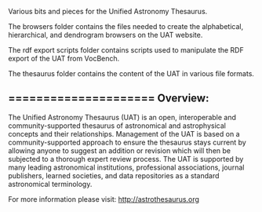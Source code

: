 Various bits and pieces for the Unified Astronomy Thesaurus.

The browsers folder contains the files needed to create the alphabetical, hierarchical, and dendrogram browsers on the UAT website.

The rdf export scripts folder contains scripts used to manipulate the RDF export of the UAT from VocBench.

The thesaurus folder contains the content of the UAT in various file formats.

===================== 
Overview: 
------------- 
The Unified Astronomy Thesaurus (UAT) is an open, interoperable and community-supported thesaurus of astronomical and astrophysical concepts and their relationships. Management of the UAT is based on a community-supported approach to ensure the thesaurus stays current by allowing anyone to suggest an addition or revision which will then be subjected to a thorough expert review process. The UAT is supported by many leading astronomical institutions, professional associations, journal publishers, learned societies, and data repositories as a standard astronomical terminology.

For more information please visit: http://astrothesaurus.org
